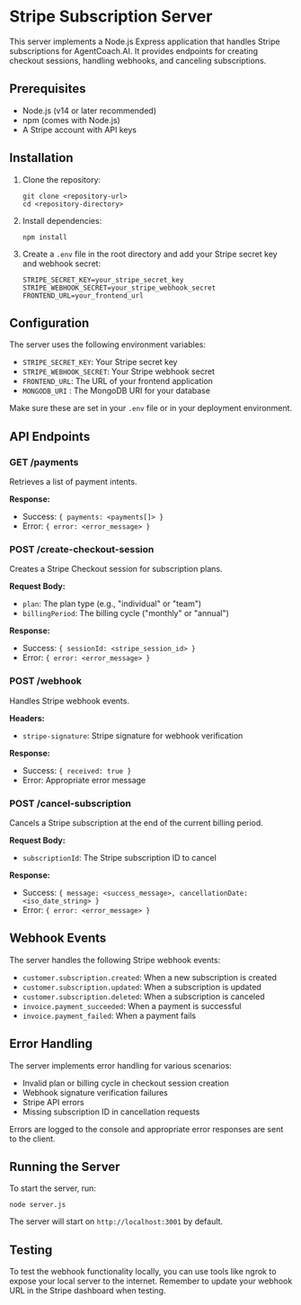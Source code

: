 # Stripe Subscription Server

This server implements a Node.js Express application that handles Stripe subscriptions for AgentCoach.AI. It provides endpoints for creating checkout sessions, handling webhooks, and canceling subscriptions.

## Prerequisites

- Node.js (v14 or later recommended)
- npm (comes with Node.js)
- A Stripe account with API keys

## Installation

1. Clone the repository:

   ```
   git clone <repository-url>
   cd <repository-directory>
   ```

2. Install dependencies:

   ```
   npm install
   ```

3. Create a `.env` file in the root directory and add your Stripe secret key and webhook secret:
   ```
   STRIPE_SECRET_KEY=your_stripe_secret_key
   STRIPE_WEBHOOK_SECRET=your_stripe_webhook_secret
   FRONTEND_URL=your_frontend_url
   ```

## Configuration

The server uses the following environment variables:

- `STRIPE_SECRET_KEY`: Your Stripe secret key
- `STRIPE_WEBHOOK_SECRET`: Your Stripe webhook secret
- `FRONTEND_URL`: The URL of your frontend application
- `MONGODB_URI` : The MongoDB URI for your database

Make sure these are set in your `.env` file or in your deployment environment.

## API Endpoints

### GET /payments

Retrieves a list of payment intents.

**Response:**

- Success: `{ payments: <payments[]> }`
- Error: `{ error: <error_message> }`

### POST /create-checkout-session

Creates a Stripe Checkout session for subscription plans.

**Request Body:**

- `plan`: The plan type (e.g., "individual" or "team")
- `billingPeriod`: The billing cycle ("monthly" or "annual")

**Response:**

- Success: `{ sessionId: <stripe_session_id> }`
- Error: `{ error: <error_message> }`

### POST /webhook

Handles Stripe webhook events.

**Headers:**

- `stripe-signature`: Stripe signature for webhook verification

**Response:**

- Success: `{ received: true }`
- Error: Appropriate error message

### POST /cancel-subscription

Cancels a Stripe subscription at the end of the current billing period.

**Request Body:**

- `subscriptionId`: The Stripe subscription ID to cancel

**Response:**

- Success: `{ message: <success_message>, cancellationDate: <iso_date_string> }`
- Error: `{ error: <error_message> }`

## Webhook Events

The server handles the following Stripe webhook events:

- `customer.subscription.created`: When a new subscription is created
- `customer.subscription.updated`: When a subscription is updated
- `customer.subscription.deleted`: When a subscription is canceled
- `invoice.payment_succeeded`: When a payment is successful
- `invoice.payment_failed`: When a payment fails

## Error Handling

The server implements error handling for various scenarios:

- Invalid plan or billing cycle in checkout session creation
- Webhook signature verification failures
- Stripe API errors
- Missing subscription ID in cancellation requests

Errors are logged to the console and appropriate error responses are sent to the client.

## Running the Server

To start the server, run:

```
node server.js
```

The server will start on `http://localhost:3001` by default.

## Testing

To test the webhook functionality locally, you can use tools like ngrok to expose your local server to the internet. Remember to update your webhook URL in the Stripe dashboard when testing.
